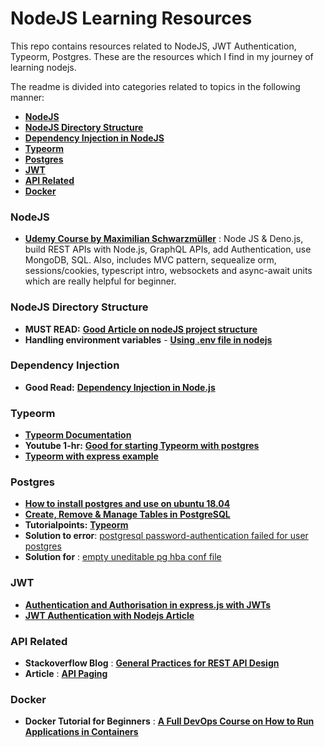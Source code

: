 # NodeJS Learning Resources
This repo contains resources related to NodeJS, JWT Authentication, Typeorm, Postgres. These are the resources which I find in my journey of learning nodejs.<br>

The readme is divided into categories related to topics in the following manner:
* [**NodeJS**](#nodejs)
* [**NodeJS Directory Structure**](#nodejs-directory-structure)
* [**Dependency Injection in NodeJS**](#dependency-injection)
* [**Typeorm**](#typeorm)
* [**Postgres**](#postgres)
* [**JWT**](#jwt)
* [**API Related**](#api-related)
* [**Docker**](#docker)


### NodeJS
- [**Udemy Course by  Maximilian Schwarzmüller**](https://www.udemy.com/course/nodejs-the-complete-guide) : Node JS & Deno.js, build REST APIs with Node.js, GraphQL APIs, add Authentication, use MongoDB, SQL. Also, includes MVC pattern, sequealize orm, sessions/cookies, typescript intro, websockets and async-await units which are really helpful for beginner.

### NodeJS Directory Structure 
- **MUST READ:** [**Good Article on nodeJS project structure**](https://softwareontheroad.com/ideal-nodejs-project-structure/)
- **Handling environment variables** - [**Using .env file in nodejs**](https://medium.com/the-node-js-collection/making-your-node-js-work-everywhere-with-environment-variables-2da8cdf6e786)

### Dependency Injection 
- **Good Read:** [**Dependency Injection in Node.js**](https://blog.risingstack.com/dependency-injection-in-node-js/)

### Typeorm 
- [**Typeorm Documentation**](https://typeorm.io/#/)
- **Youtube 1-hr:** [**Good for starting Typeorm with postgres**](https://www.youtube.com/watch?v=Paz0gnODPE0&t=706s)
- [**Typeorm with express example**](https://orkhan.gitbook.io/typeorm/docs/example-with-express)

### Postgres
- [**How to install postgres and use on ubuntu 18.04**](https://www.digitalocean.com/community/tutorials/how-to-install-and-use-postgresql-on-ubuntu-18-04)
- [**Create, Remove & Manage Tables in PostgreSQL**](https://www.digitalocean.com/community/tutorials/how-to-create-remove-manage-tables-in-postgresql-on-a-cloud-server)
- **Tutorialpoints:** [**Typeorm**](https://www.tutorialspoint.com/typeorm/index.htm)
- **Solution to error**: [postgresql password-authentication failed for user postgres](https://stackoverflow.com/questions/7695962/postgresql-password-authentication-failed-for-user-postgres)
- **Solution for** : [empty uneditable pg hba conf file](https://stackoverflow.com/questions/25974839/empty-uneditable-pg-hba-conf-file/25978628a)


### JWT
- [**Authentication and Authorisation in express.js with JWTs**](https://stackabuse.com/authentication-and-authorization-with-jwts-in-express-js/)
- [**JWT Authentication with Nodejs Article**](https://livecodestream.dev/post/a-practical-guide-to-jwt-authentication-with-nodejs/)

### API Related
- **Stackoverflow Blog** : [**General Practices for REST API Design**](https://stackoverflow.blog/2020/03/02/best-practices-for-rest-api-design/)
- **Article** : [**API Paging**](https://www.mixmax.com/engineering/api-paging-built-the-right-way/)

### Docker
- **Docker Tutorial for Beginners** : [**A Full DevOps Course on How to Run Applications in Containers**](https://youtu.be/fqMOX6JJhGo)
